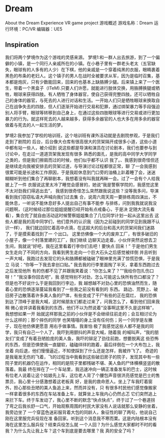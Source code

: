 # Dream
About the Dream Experience VR game project
游戏概述
游戏名称：Dream 
运行环境：PC/VR 
编辑器：UE5
## Inspiration
我们将两个梦境作为这个游戏的灵感来源。
梦境1:和一群人出去旅游，到了一个偏僻的小镇，是一个同行人亲戚所在的小镇。在小巷子里有一群老头老太（五官缺失，眼球有的人多有的人少）在下棋，他的亲戚是一个穿着纯黑的衣服，眼睛裹着黑色的布条的老妇人。这个镇子的男人在战时全被要求从军，因为是临时召集，基本都是炮灰，只有少数能回来，回来的也基本上缺胳膊少腿。后来镇上来了一个医生，带着一个黑盒子（ITeM).只要人们许愿，就能进行肢体交换，用胳膊换腿或牺牲，眼球来获得四肢。有人牺牲了身体器官，使自己获得完整四肢。还可以牺牲自己的身体的器官，与死去的人进行对话和生活。一开始人们只是牺牲眼球来换取自己在战争失去的四肢，但人们逐渐开始进行交易和犯罪，通过绑架暴力等手段强迫别人将手臂，眼球等转移到自己身上，在通过这些四肢眼球等进行交易或进行更加暴力的行为。就这样死去的人越来越多，获得多余器官的人也大多在用多余的器官做着与死去的人一起生活的梦。

梦境2:我参加了学校的培训班，这个培训班有课外活动就是去剧院参观，于是我们走到了剧院的 
后台，后台像大仓库有很高很大的货架隔开成很多小道，这些小道中都有站一些人，被介绍到 
说这些都是导演和演员在讨论剧本，我们也要参与到讨论中，在走过一道道货架我发现有很多 
熟悉的面孔，是我的高中同学大学同学之类的，但是我们擦肩而过的时候，他们似乎都不认识 
我了。、我感到很奇怪但还是继续走向我被安排去的货架过道，与导演讨论过程都很正常，聊 
了一会我感到很累可能是长途和工作原因，于是我趁休息到门口旁的油桶上趴着睡了会，迷迷 
糊糊听到他们集合了再聊剧本，我想着没有叫我就再眯一会。过了一会有个人给我披上了一件 
衣服说这里太冷了睡觉会感冒的，她说“我是警察学院的，我感觉这里不太对劲我们得逃出去”， 
我感到很奇怪怎么突然跟我说这些？没等我多问，导演看到我们窃窃私语大声喊向我们过去集 
合，说周六周天周一要排练周四演出，不能休息，一听说不能休息好多人提出自己有事不能参 
与排练，问到我我就说我没问题啊，（这时候经过那位姐姐提醒已经开始有点戒备心，于是决 
定随大流先看看），集合完了就自由活动这时候警察姐姐集合了几位同学计划一起从这里出去 
这些人都是我的高中同学们，他们意外的认识我（因为之前碰到的同学见到我跟不认识一样）， 
我们就边回忆着高中点滴，在这超大的后台和高大的货架间我们迷路了，于是摸索着找到了一 
个出口。
这里仿佛像一个大的废弃工厂，有很多破旧的小屋子，像一个村落里建的工厂，我们继续 
边聊天边走着，小伙伴突然说想去卫生间，我就说“好吧，我在这里看着行李你们去吧！要快点 
回来！” 于是他们男生女生走向了不同的方向，我看到男生走向一个巨大石头之后感觉被绊倒 
并且听到一声大喊，我跑过去发现它的头和胳膊都被磕破了眼神里充满了惊慌恐惧，于是我立 
马说：“你等一下我去拿创口贴。” 我去我的行李里面掏了半天，拿着东西跑过去之后发现他所 
有的伤都不见了并跟我笑着说：“你怎么来了？”“我给你包扎伤口呀！” “我没事你回去吧”，我 
感觉特别不对劲，怎么可能这么快所有伤口都没了？但是也不好说什么于是我回到行李边，我 
越想越不对劲心里的恐惧油然而生，随着心里的恐惧逐渐蔓延我看到了一些我之前没有看到的 
东西。
路边、荒野上、破旧房子边散落着许多美人鱼的尸体，有些变成了干尸有些的正在腐烂， 
我的恐惧到达了顶峰于是我大喊，这时候朋友们都走过来了，问我怎么了，看到他们回来我稍 
微心安并讲着我看到的东西，他们不以为然说着“没事啊这里不久是这样嘛”，我想想如果一开 
始就这样那我之前的小伙伴是不会继续往前走的；会互相讨论为什么这样的；那个摔伤的同学 
也笑嘻嘻的身上没有任何伤；另一个同学是左撇子，现在他仿佛更愿意 用右手做事情。我害怕 
极了我感觉这些人都不是我的同学，我只有自己一个人了，我吓到用颤抖的声音大喊，随着我 
的喊叫声，“我的朋友们”变成了有着丑陋脸庞的美人鱼，我吓的铆足了劲往前跑，想要脱离这 
些恐怖的东西，但是恐惧使我一直腿软，磕磕绊绊的跑着，最后绊倒在一个大布包上，我坐着 
向后退，他们慢慢逼近，不知使踩到了什么还是怎样，我被炸飞了。 
奇迹的是我毫发无伤的飞着，飞的过程当中我看到这些破旧房子的院子，发现其中有一些 
院子里的机器仍在运作，相同的是院子里都残破不堪、美人鱼的尸体横横竖竖的散落着。我最 
终在摔在了一个车站里，我迅速冲向一辆正准备发车的巴士，这时候有位老人说着让这个姑娘先上车，这位老人背了个腰包声音很洪亮感觉是巴士的售票员，我心里十分感激想着这老板真 
好，是我的救命恩人。坐上了车我盯着窗外，担心那些丑陋的美人鱼追上来，然而并没有，只 
有很多村民他们感觉像搬家一样拿着很多的东西在车站准备上车，就算坐上车我内心仍然忐忑 
它们突然追上来拦下车。终于车发动了，我心里不断的默念“快点快点”，终于过了一个巷道拐 
了弯之后我长舒一口气，开始观察周围的村民大家没有人说话就那么安静的坐着，我旁边坐了 
一个穿蓝色迷彩服背着大包的同龄人，象征性的聊了两句，他说自己刚在这里服完兵役现在准 
备回家。听到这个消息我不寒而栗。这是内陆根本没有海在这里怎么服兵役？结束兵役怎么就 
一个人回？为什么感觉大家都时不时的看我？为什么先让我上车？这个车到底是要去哪里？我 
真的安全了吗？
